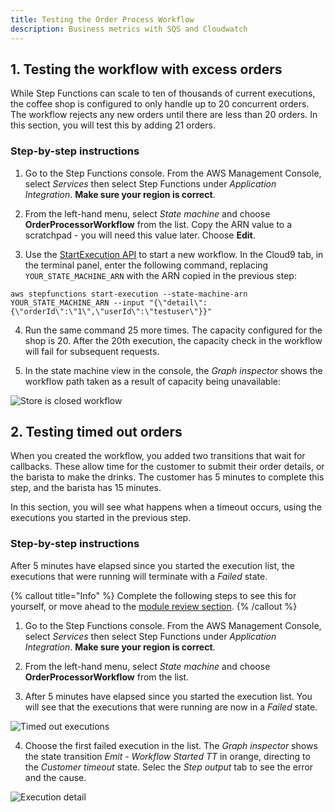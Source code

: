 ```yaml
---
title: Testing the Order Process Workflow
description: Business metrics with SQS and Cloudwatch
---
```


## 1. Testing the workflow with excess orders

While Step Functions can scale to ten of thousands of current executions, the coffee shop is configured to only handle up to 20 concurrent orders. The workflow rejects any new orders until there are less than 20 orders. In this section, you will test this by adding 21 orders.

### Step-by-step instructions ##

1. Go to the Step Functions console. From the AWS Management Console, select *Services* then select Step Functions under *Application Integration*. **Make sure your region is correct**.

2. From the left-hand menu, select *State machine* and choose **OrderProcessorWorkflow** from the list. Copy the ARN value to a scratchpad - you will need this value later. Choose **Edit**.

3. Use the [StartExecution API](https://docs.aws.amazon.com/cli/latest/reference/stepfunctions/start-execution.html) to start a new workflow. In the Cloud9 tab, in the terminal panel, enter the following command, replacing `YOUR_STATE_MACHINE_ARN` with the ARN copied in the previous step:

```
aws stepfunctions start-execution --state-machine-arn YOUR_STATE_MACHINE_ARN --input "{\"detail\":{\"orderId\":\"1\",\"userId\":\"testuser\"}}"
```

4. Run the same command 25 more times. The capacity configured for the shop is 20. After the 20th execution, the capacity check in the workflow will fail for subsequent requests.

5. In the state machine view in the console, the *Graph inspector* shows the workflow path taken as a result of capacity being unavailable:

![Store is closed workflow](/advanced-metrics-order-processor-workflow-1.png)

## 2. Testing timed out orders

When you created the workflow, you added two transitions that wait for callbacks. These allow time for the customer to submit their order details, or the barista to make the drinks. The customer has 5 minutes to complete this step, and the barista has 15 minutes.

In this section, you will see what happens when a timeout occurs, using the executions you started in the previous step.

### Step-by-step instructions ##

After 5 minutes have elapsed since you started the execution list, the executions that were running will terminate with a *Failed* state.  

{% callout title="Info" %}
Complete the following steps to see this for yourself, or move ahead to the [module review section](../docs/1b-building-workflow-module-review.md).
{% /callout %}


1. Go to the Step Functions console. From the AWS Management Console, select *Services* then select Step Functions under *Application Integration*. **Make sure your region is correct**.

2. From the left-hand menu, select *State machine* and choose **OrderProcessorWorkflow** from the list.

3. After 5 minutes have elapsed since you started the execution list. You will see that the executions that were running are now in a *Failed* state.

![Timed out executions](/advanced-metrics-order-processor-workflow-2.png)

4. Choose the first failed execution in the list. The *Graph inspector* shows the state transition *Emit - Workflow Started TT* in orange, directing to the *Customer timeout* state. Selec the *Step output* tab to see the error and the cause.

![Execution detail](/advanced-metrics-order-processor-workflow-3.png)
